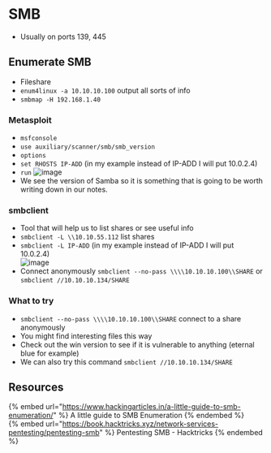# SMB

- Usually on ports 139, 445

## Enumerate SMB

- Fileshare 
- `enum4linux -a 10.10.10.100` output all sorts of info
- `smbmap -H 192.168.1.40`

### Metasploit

- `msfconsole`
- `use auxiliary/scanner/smb/smb_version`
- `options`
- `set RHOSTS IP-ADD` (in my example instead of IP-ADD I will put 10.0.2.4)
- `run`
![image](https://user-images.githubusercontent.com/96747355/175833442-8a36eb1a-d065-4b7d-8b55-af90ba1d75fb.png)  
- We see the version of Samba so it is something that is going to be worth writing down in our notes.

### smbclient

- Tool that will help us to list shares or see useful info
- `smbclient -L \\10.10.55.112` list shares
- `smbclient -L IP-ADD` (in my example instead of IP-ADD I will put 10.0.2.4)  
![image](https://user-images.githubusercontent.com/96747355/175833616-0eb455e8-ed55-48e6-abfb-64908fac28a8.png)  
- Connect anonymously `smbclient --no-pass \\\\10.10.10.100\\SHARE` or `smbclient //10.10.10.134/SHARE`

### What to try

- `smbclient --no-pass \\\\10.10.10.100\\SHARE` connect to a share anonymously
- You might find interesting files this way
- Check out the win version to see if it is vulnerable to anything (eternal blue for example)
- We can also try this command `smbclient //10.10.10.134/SHARE`

## Resources

{% embed url="https://www.hackingarticles.in/a-little-guide-to-smb-enumeration/" %} A little guide to SMB Enumeration {% endembed %}  
{% embed url="https://book.hacktricks.xyz/network-services-pentesting/pentesting-smb" %} Pentesting SMB - Hacktricks {% endembed %}  